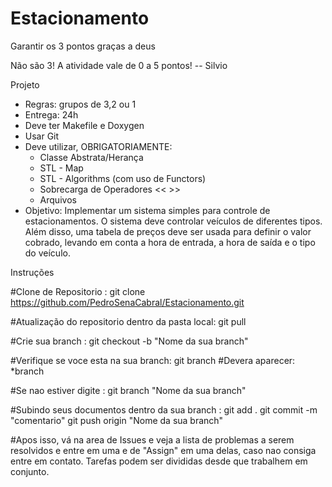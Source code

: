 # Estacionamento
Garantir os 3 pontos graças a deus

Não são 3! A atividade vale de 0 a 5 pontos! -- Silvio


Projeto

* Regras: grupos de 3,2 ou 1
* Entrega: 24h
* Deve ter Makefile e Doxygen
* Usar Git
* Deve utilizar, OBRIGATORIAMENTE:
    * Classe Abstrata/Herança
    * STL - Map
    * STL - Algorithms (com uso de Functors)
    * Sobrecarga de Operadores << >>
    * Arquivos
* Objetivo: Implementar um sistema simples para controle de estacionamentos. O sistema deve controlar veículos de diferentes tipos. Além disso, uma tabela de preços deve ser usada para definir o valor cobrado, levando em conta a hora de entrada, a hora de saída e o tipo do veículo.

Instruções

#Clone de Repositorio : git clone https://github.com/PedroSenaCabral/Estacionamento.git

#Atualização do repositorio dentro da pasta local: git pull

#Crie sua branch : git checkout -b "Nome da sua branch"

#Verifique se voce esta na sua branch: git branch
#Devera aparecer: *branch 

#Se nao estiver digite : git branch "Nome da sua branch"

#Subindo seus documentos dentro da sua branch : git add . 
                                                git commit -m "comentario"
                                                git push origin "Nome da sua branch"

#Apos isso, vá na area de Issues e veja a lista de problemas a serem resolvidos e entre em uma e de "Assign" em uma delas, caso nao consiga entre em contato. Tarefas podem ser divididas desde que trabalhem em conjunto.
